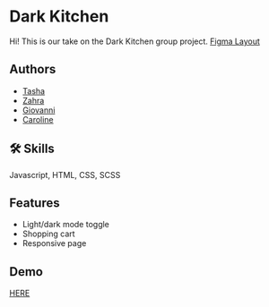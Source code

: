 # Dark Kitchen

Hi! This is our take on the Dark Kitchen group project.
[Figma Layout](https://www.figma.com/file/b4A0Haqx7YxAcwzpGzTXkl/dark-kitchen?type=design&node-id=0%3A1&mode=design&t=yPW57VlQfFY6gHsN-1)


## Authors

- [Tasha](https://github.com/NataliiaTasha)
- [Zahra](https://github.com/zaraana)
- [Giovanni](https://github.com/GiovanniTY)
- [Caroline](https://github.com/caroline1123)


## 🛠 Skills
Javascript, HTML, CSS, SCSS


## Features

- Light/dark mode toggle
- Shopping cart
- Responsive page


## Demo

[HERE](https://caroline1123.github.io/Dark-Kitchen/)
